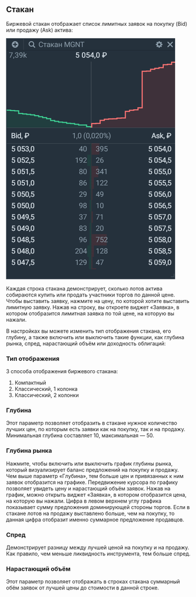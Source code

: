 ## Стакан 
Биржевой стакан отображает список лимитных заявок на покупку (Bid) или продажу (Ask) актива: 

![alt text](orderbook.png)

Каждая строка стакана демонстрирует, сколько лотов актива собираются купить или продать участники торгов по данной цене. 
Чтобы выставить заявку, нажмите на цену, по которой хотите выставить лимитную заявку. Нажав на строку, вы откроете виджет «Заявка», в котором отобразится лимитная заявка по той цене, на которую вы нажали. 

В настройках вы можете изменить тип отображения стакана, его глубину, а также включить или выключить такие функции, как глубина рынка, спред, нарастающий объём или доходность облигаций: 

### Тип отображения  
3 способа отображения биржевого стакана:
1. Компактный 
2. Классический, 1 колонка 
3. Классический, 2 колонки 

### Глубина
Этот параметр позволяет отобразить в стакане нужное количество лучших цен, по которым есть заявки как на покупку, так и на продажу. Минимальная глубина составляет 10, максимальная — 50.

### Глубина рынка
Нажмите, чтобы включить или выключить график глубины рынка, который визуализирует баланс предложений на покупку и продажу. Чем выше параметр «Глубина», тем больше цен и привязанных к ним заявок отобразится на графике. 
Передвижение курсора по графику позволяет увидеть цену и нарастающий объём заявок. Нажав на график, можно открыть виджет «Заявка», в котором отобразится цена, на которую вы нажали. 
Цифра в левом верхнем углу графика показывает сумму предложения доминирующей стороны торгов. Если в стакане лотов на продажу выставлено больше, чем на покупку, то данная цифра отобразит именно суммарное предложение продавцов. 

### Спред
Демонстрирует разницу между лучшей ценой на покупку и на продажу. Как правило, чем меньше ликвидность инструмента, тем больше спред. 

### Нарастающий объём 
Этот параметр позволяет отображать в строках стакана суммарный обём заявок от лучшей цены до стоимости в данной строке. 
